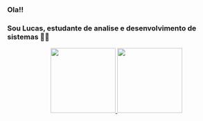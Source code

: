 ### Ola!!
### Sou Lucas, estudante de analise e desenvolvimento de sistemas 👨‍💻
<!--
**lucaslrodrigues/lucaslrodrigues** is a ✨ _special_ ✨ repository because its `README.md` (this file) appears on your GitHub profile.

Here are some ideas to get you started:

- 🔭 I’m currently working on ...
- 🌱 I’m currently learning ...
- 👯 I’m looking to collaborate on ...
- 🤔 I’m looking for help with ...
- 💬 Ask me about ...
- 📫 How to reach me: ...
- 😄 Pronouns: ...
- ⚡ Fun fact: ...
-->

<div align="center">
  <a href="https://github.com/lucaslrodrigues">
  <img height="150em" src="https://github-readme-stats.vercel.app/api?username=lucaslrodrigues&show_icons=true&theme=tokyonight&include_all_commits=true&count_private=true"/>
  <img height="150em" src="https://github-readme-stats.vercel.app/api/top-langs/?username=lucaslrodrigues&layout=compact&langs_count=7&theme=tokyonight"/>
</div>
